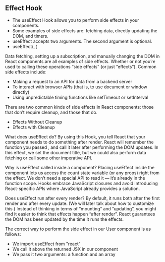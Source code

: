## Effect Hook

* The useEffect Hook allows you to perform side effects in your components.
* Some examples of side effects are: fetching data, directly updating the DOM, and timers.
* useEffect accepts two arguments. The second argument is optional.
* useEffect(<function>, <dependency>)

Data fetching, setting up a subscription, and manually changing the DOM in React components are all examples of side effects. Whether or not you’re used to calling these operations “side effects” (or just “effects”).
Common side effects include:

* Making a request to an API for data from a backend server
* To interact with browser APIs (that is, to use document or window directly)
* Using unpredictable timing functions like setTimeout or setInterval


There are two common kinds of side effects in React components: those that don’t require cleanup, and those that do.

* Effects Without Cleanup
* Effects with Cleanup

What does useEffect do? 
By using this Hook, you tell React that your component needs to do something after render. React will remember the function you passed , and call it later after performing the DOM updates. In this effect, we set the document title, but we could also perform data fetching or call some other imperative API.

Why is useEffect called inside a component?
Placing useEffect inside the component lets us access the count state variable (or any props) right from the effect. We don’t need a special API to read it — it’s already in the function scope. Hooks embrace JavaScript closures and avoid introducing React-specific APIs where JavaScript already provides a solution.

Does useEffect run after every render?
By default, it runs both after the first render and after every update. (We will later talk about how to customize this.) Instead of thinking in terms of “mounting” and “updating”, you might find it easier to think that effects happen “after render”. React guarantees the DOM has been updated by the time it runs the effects.

The correct way to perform the side effect in our User component is as follows:

* We import useEffect from "react"
* We call it above the returned JSX in our component
* We pass it two arguments: a function and an array
